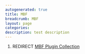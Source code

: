 ```yaml
---
autogenerated: true
title: MBF
breadcrumb: MBF
layout: page
categories: 
description: test description
---
```


1.  REDIRECT [MBF Plugin Collection](MBF_Plugin_Collection "wikilink")
